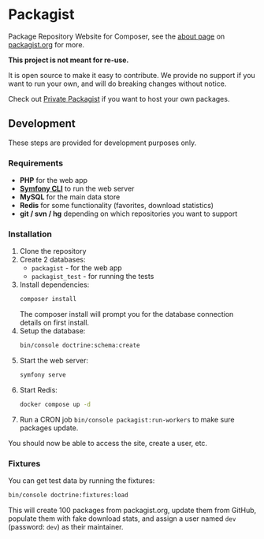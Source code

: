 Packagist
=========

Package Repository Website for Composer, see the [about page](https://packagist.org/about) on [packagist.org](https://packagist.org/) for more.

**This project is not meant for re-use.**

It is open source to make it easy to contribute. We provide no support if you want to run your own, and will do breaking changes without notice.

Check out [Private Packagist](https://packagist.com/) if you want to host your own packages.

Development
------------

These steps are provided for development purposes only.

### Requirements

- **PHP** for the web app
- **[Symfony CLI](https://symfony.com/download)** to run the web server
- **MySQL** for the main data store
- **Redis** for some functionality (favorites, download statistics)
- **git / svn / hg** depending on which repositories you want to support

### Installation

1. Clone the repository
2. Create 2 databases:
    - `packagist` - for the web app
    - `packagist_test` - for running the tests
3. Install dependencies:
   ```bash
   composer install
   ```
   The composer install will prompt you for the database connection details on first install.
4. Setup the database:
   ```bash
   bin/console doctrine:schema:create
   ```
5. Start the web server:
   ```bash
   symfony serve
   ```
6. Start Redis:
   ```bash
   docker compose up -d
   ```
7. Run a CRON job `bin/console packagist:run-workers` to make sure packages update.

You should now be able to access the site, create a user, etc.

### Fixtures

You can get test data by running the fixtures:

```bash
bin/console doctrine:fixtures:load
 ```

This will create 100 packages from packagist.org, update them from GitHub, populate them with fake download stats, and assign a user named `dev` (password: `dev`) as their maintainer.
